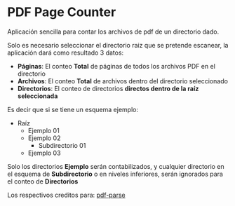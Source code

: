 # PDF Page Counter

Aplicación sencilla para contar los archivos de pdf de un directorio dado.

Solo es necesario seleccionar el directorio raiz que se pretende escanear, la aplicación dará como resultado 3 datos:

- **Páginas**: El conteo **Total** de páginas de todos los archivos PDF en el directorio
- **Archivos**: El conteo **Total** de archivos dentro del directorio seleccionado
- **Directorios**: El conteo de directorios **directos dentro de la raíz seleccionada**

Es decir que si se tiene un esquema ejemplo:

- Raíz
  - Ejemplo 01
  - Ejemplo 02
    - Subdirectorio 01
  - Ejemplo 03

Solo los directorios **Ejemplo** serán contabilizados, y cualquier directorio en el esquema de **Subdirectorio** o en niveles inferiores, serán ignorados para el conteo de **Directorios**

Los respectivos creditos para:
[pdf-parse](https://gitlab.com/autokent/pdf-parse)